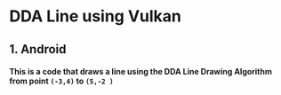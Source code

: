 # DDA Line using Vulkan
## 1. Android
#### This is a code that draws a line using the DDA Line Drawing Algorithm from point ```(-3,4)``` to ```(5,-2 )```